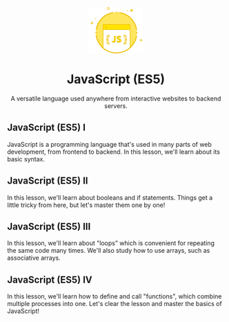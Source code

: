 <p align="center">
  <img src="./logo.png" alt="Logo">
</p>
<h1 align="center">JavaScript (ES5)</h1>
<p align="center">A versatile language used anywhere from interactive websites to backend servers.</p>

## JavaScript (ES5) I

JavaScript is a programming language that's used in many parts of web development, from frontend to backend. In this lesson, we'll learn about its basic syntax.

## JavaScript (ES5) II

In this lesson, we'll learn about booleans and if statements. Things get a little tricky from here, but let's master them one by one!

## JavaScript (ES5) III

In this lesson, we'll learn about "loops" which is convenient for repeating the same code many times. We'll also study how to use arrays, such as associative arrays.

## JavaScript (ES5) IV

In this lesson, we'll learn how to define and call "functions", which combine multiple processes into one. Let's clear the lesson and master the basics of JavaScript!
